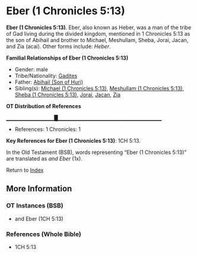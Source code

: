 # Eber (1 Chronicles 5:13)
**Eber (1 Chronicles 5:13)**. 
Eber, also known as Heber, was a man of the tribe of Gad living during the divided kingdom, mentioned in 1 Chronicles 5:13 as the son of Abihail and brother to Michael, Meshullam, Sheba, Jorai, Jacan, and Zia (acai). 
Other forms include: 
*Heber*. 




**Familial Relationships of Eber (1 Chronicles 5:13)**


* Gender: male
* Tribe/Nationality: [Gadites](../../../groups/md/acai/Gad.md)
* Father: [Abihail (Son of Huri)](Abihail.3.md)
* Sibling(s): [Michael (1 Chronicles 5:13)](Michael.2.md), [Meshullam (1 Chronicles 5:13)](Meshullam.3.md), [Sheba (1 Chronicles 5:13)](Sheba.5.md), [Jorai](Jorai.md), [Jacan](Jacan.md), [Zia](Zia.md)


**OT Distribution of References**

▁▁▁▁▁▁▁▁▁▁▁▁█▁▁▁▁▁▁▁▁▁▁▁▁▁▁▁▁▁▁▁▁▁▁▁▁▁▁
* References: 1 Chronicles: 1



**Key References for Eber (1 Chronicles 5:13)**: 
1CH 5:13. 


In the Old Testament (BSB), words representing “Eber (1 Chronicles 5:13)” are translated as 
*and Eber* (1x). 




Return to [Index](00-Index.md)

## More Information

### OT Instances (BSB)

* and Eber (1CH 5:13)



### References (Whole Bible)

* 1CH 5:13



